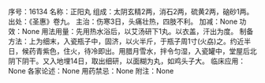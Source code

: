 序号：16134
名称：正阳丸
组成：太阴玄精2两，消石2两，硫黄2两，硇砂1两。
出处：《圣惠》卷九。
主治：伤寒3日，头痛壮热，四肢不利。
加减：None
功效：None
用法用量：先用热水浴后，以艾汤研下1丸。以衣盖，汗出为度。
制备方法：上为细末，入瓷瓶子中，固济，以火半斤，于瓶子周1寸(火劦)之。约近半日，候药青紫色，住火，待冷即出。用腊月雪水，拌令匀湿，入瓷罐中，堂屋后北阴下阴干。又入地埋14日，取出细研，以面糊为丸，如鸡头子大。
临床应用：None
各家论述：None
用药禁忌：None
附注：None
